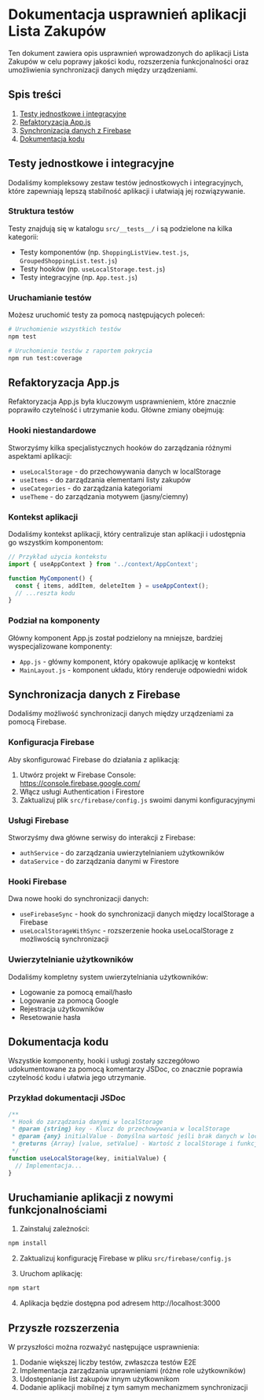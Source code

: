 # Dokumentacja usprawnień aplikacji Lista Zakupów

Ten dokument zawiera opis usprawnień wprowadzonych do aplikacji Lista Zakupów w celu poprawy jakości kodu, rozszerzenia funkcjonalności oraz umożliwienia synchronizacji danych między urządzeniami.

## Spis treści

1. [Testy jednostkowe i integracyjne](#testy-jednostkowe-i-integracyjne)
2. [Refaktoryzacja App.js](#refaktoryzacja-appjs)
3. [Synchronizacja danych z Firebase](#synchronizacja-danych-z-firebase)
4. [Dokumentacja kodu](#dokumentacja-kodu)

## Testy jednostkowe i integracyjne

Dodaliśmy kompleksowy zestaw testów jednostkowych i integracyjnych, które zapewniają lepszą stabilność aplikacji i ułatwiają jej rozwiązywanie.

### Struktura testów

Testy znajdują się w katalogu `src/__tests__/` i są podzielone na kilka kategorii:

- Testy komponentów (np. `ShoppingListView.test.js`, `GroupedShoppingList.test.js`)
- Testy hooków (np. `useLocalStorage.test.js`)
- Testy integracyjne (np. `App.test.js`)

### Uruchamianie testów

Możesz uruchomić testy za pomocą następujących poleceń:

```bash
# Uruchomienie wszystkich testów
npm test

# Uruchomienie testów z raportem pokrycia
npm run test:coverage
```

## Refaktoryzacja App.js

Refaktoryzacja App.js była kluczowym usprawnieniem, które znacznie poprawiło czytelność i utrzymanie kodu. Główne zmiany obejmują:

### Hooki niestandardowe

Stworzyśmy kilka specjalistycznych hooków do zarządzania różnymi aspektami aplikacji:

- `useLocalStorage` - do przechowywania danych w localStorage
- `useItems` - do zarządzania elementami listy zakupów
- `useCategories` - do zarządzania kategoriami
- `useTheme` - do zarządzania motywem (jasny/ciemny)

### Kontekst aplikacji

Dodaliśmy kontekst aplikacji, który centralizuje stan aplikacji i udostępnia go wszystkim komponentom:

```jsx
// Przykład użycia kontekstu
import { useAppContext } from '../context/AppContext';

function MyComponent() {
  const { items, addItem, deleteItem } = useAppContext();
  // ...reszta kodu
}
```

### Podział na komponenty

Główny komponent App.js został podzielony na mniejsze, bardziej wyspecjalizowane komponenty:

- `App.js` - główny komponent, który opakowuje aplikację w kontekst
- `MainLayout.js` - komponent układu, który renderuje odpowiedni widok

## Synchronizacja danych z Firebase

Dodaliśmy możliwość synchronizacji danych między urządzeniami za pomocą Firebase.

### Konfiguracja Firebase

Aby skonfigurować Firebase do działania z aplikacją:

1. Utwórz projekt w Firebase Console: https://console.firebase.google.com/
2. Włącz usługi Authentication i Firestore
3. Zaktualizuj plik `src/firebase/config.js` swoimi danymi konfiguracyjnymi

### Usługi Firebase

Stworzyśmy dwa główne serwisy do interakcji z Firebase:

- `authService` - do zarządzania uwierzytelnianiem użytkowników
- `dataService` - do zarządzania danymi w Firestore

### Hooki Firebase

Dwa nowe hooki do synchronizacji danych:

- `useFirebaseSync` - hook do synchronizacji danych między localStorage a Firebase
- `useLocalStorageWithSync` - rozszerzenie hooka useLocalStorage z możliwością synchronizacji

### Uwierzytelnianie użytkowników

Dodaliśmy kompletny system uwierzytelniania użytkowników:

- Logowanie za pomocą email/hasło
- Logowanie za pomocą Google
- Rejestracja użytkowników
- Resetowanie hasła

## Dokumentacja kodu

Wszystkie komponenty, hooki i usługi zostały szczegółowo udokumentowane za pomocą komentarzy JSDoc, co znacznie poprawia czytelność kodu i ułatwia jego utrzymanie.

### Przykład dokumentacji JSDoc

```javascript
/**
 * Hook do zarządzania danymi w localStorage
 * @param {string} key - Klucz do przechowywania w localStorage
 * @param {any} initialValue - Domyślna wartość jeśli brak danych w localStorage
 * @returns {Array} [value, setValue] - Wartość z localStorage i funkcja do jej aktualizacji
 */
function useLocalStorage(key, initialValue) {
  // Implementacja...
}
```

## Uruchamianie aplikacji z nowymi funkcjonalnościami

1. Zainstaluj zależności:

```bash
npm install
```

2. Zaktualizuj konfigurację Firebase w pliku `src/firebase/config.js`

3. Uruchom aplikację:

```bash
npm start
```

4. Aplikacja będzie dostępna pod adresem http://localhost:3000

## Przyszłe rozszerzenia

W przyszłości można rozważyć następujące usprawnienia:

1. Dodanie większej liczby testów, zwłaszcza testów E2E
2. Implementacja zarządzania uprawnieniami (różne role użytkowników)
3. Udostępnianie list zakupów innym użytkownikom
4. Dodanie aplikacji mobilnej z tym samym mechanizmem synchronizacji
